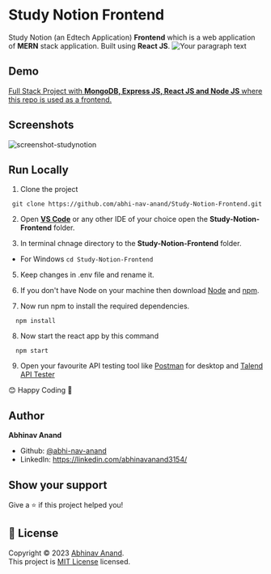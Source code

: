 # Study Notion Frontend

Study Notion (an Edtech Application) **Frontend** which is a web application of **MERN** stack application. Built using **React JS**.
![Your paragraph text](https://github.com/abhi-nav-anand/Study-Notion-Backend/assets/64230897/a596e6ca-6c25-480d-990a-cef4c7cce660)

## Demo

[Full Stack Project with **MongoDB, Express JS, React JS and Node JS** where this repo is used as a frontend.](https://study-notion-frontend-green.vercel.app/)


## Screenshots
![screenshot-studynotion](https://github.com/abhi-nav-anand/Study-Notion-Frontend/assets/64230897/3880f078-81d7-418c-a244-ac4aa5b60419)

## Run Locally

1. Clone the project
```
 git clone https://github.com/abhi-nav-anand/Study-Notion-Frontend.git
```
2. Open **[VS Code](https://code.visualstudio.com/)** or any other IDE of your choice open the **Study-Notion-Frontend** folder.

3. In terminal chnage directory to the **Study-Notion-Frontend** folder.
 -   For Windows
    ```
      cd Study-Notion-Frontend
    ```
5. Keep changes in .env file and rename it.
6. If you don't have Node on your machine then download [Node](https://nodejs.org/en/download/) and [npm](https://docs.npmjs.com/downloading-and-installing-node-js-and-npm).

7. Now run npm to install the required dependencies.
```
  npm install
```
8. Now start the react app by this command
```
  npm start
```
9. Open your favourite API testing tool like [Postman](https://www.postman.com/) for desktop and [Talend API Tester](https://chrome.google.com/webstore/detail/talend-api-tester-free-ed/aejoelaoggembcahagimdiliamlcdmfm?hl=en)
 
😊 Happy Coding 🎉

## Author

<p>
  <b align="right"> Abhinav Anand </b>
</p> 


* Github: [@abhi-nav-anand](https://github.com/abhi-nav-anand)
* LinkedIn: https://linkedin.com/abhinavanand3154/

## Show your support

Give a ⭐️ if this project helped you!

## 📝 License

Copyright © 2023 [Abhinav Anand](https://github.com/abhi-nav-anand).<br />
This project is [MIT License](https://github.com/abhi-nav-anand/Study-Notion-Frontend/blob/main/LICENSE) licensed.
